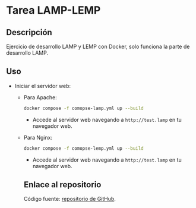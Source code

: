 # Tarea LAMP-LEMP 

## Descripción
Ejercicio de desarrollo LAMP y LEMP con Docker, solo funciona la parte de desarrollo LAMP.


## Uso
- Iniciar el servidor web:
    - Para Apache:
        ```sh
        docker compose -f comopse-lamp.yml up --build
        ```
        - Accede al servidor web navegando a `http://test.lamp` en tu navegador web.
    
    - Para Nginx:
        ```sh
        docker compose -f comopse-lemp.yml up --build 
        ```
        - Accede al servidor web navegando a `http://test.lamp` en tu navegador web.

        ## Enlace al repositorio

        Código fuente: [repositorio de GitHub](https://github.com/moneygamer330/lamp-lemp).